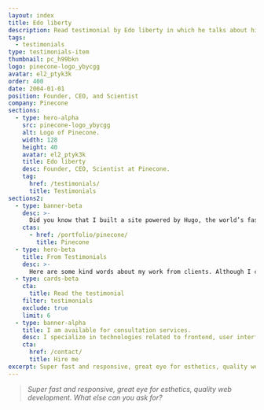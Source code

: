 ```yaml
---
layout: index
title: Edo liberty
description: Read testimonial by Edo liberty in which he talks about his positive experience in working with Silvestar Bistrović.
tags:
  - testimonials
type: testimonials-item
thumbnail: pc_h99bkn
logo: pinecone-logo_ybycgg
avatar: el2_ptyk3k
order: 400
date: 2004-01-01
position: Founder, CEO, and Scientist
company: Pinecone
sections:
  - type: hero-alpha
    src: pinecone-logo_ybycgg
    alt: Logo of Pinecone.
    width: 128
    height: 40
    avatar: el2_ptyk3k
    title: Edo liberty
    desc: Founder, CEO, Scientist at Pinecone.
    tag:
      href: /testimonials/
      title: Testimonials
sections2:
  - type: banner-beta
    desc: >-
      Did you know that I built a site powered by Hugo, the world’s fastest framework for building websites, for Edo?
    ctas:
      - href: /portfolio/pinecone/
        title: Pinecone
  - type: hero-beta
    title: From Testimonials
    desc: >-
      Here are some kind words about my work from clients. Although I collaborated with clients from more than 10 countries, most of them come from **The United States**.
  - type: cards-beta
    cta:
      title: Read the testimonial
    filter: testimonials
    exclude: true
    limit: 6
  - type: banner-alpha
    title: I am available for consultation services.
    desc: I specialize in technologies related to frontend, user interface, and website development.
    cta:
      href: /contact/
      title: Hire me
excerpt: Super fast and responsive, great eye for esthetics, quality web development...
---
```


> _Super fast and responsive, great eye for esthetics, quality web development. What else can you ask for?_
